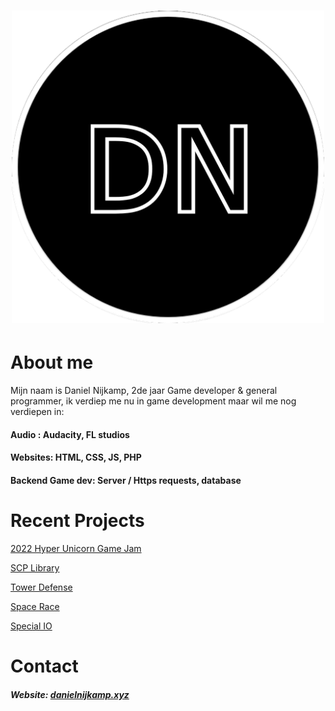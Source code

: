 <h1 align="center">
  
<img src="https://github.com/DanielNijkamp/DanielNijkamp/blob/master/test7.png" width="500" height="500">

</h1>

# About me

Mijn naam is Daniel Nijkamp, 2de jaar Game developer & general programmer, ik verdiep me nu in game development maar wil me nog verdiepen in:

#### Audio : Audacity, FL studios
#### Websites: HTML, CSS, JS, PHP
#### Backend Game dev: Server / Https requests, database


# Recent Projects
[2022 Hyper Unicorn Game Jam](https://github.com/DanielNijkamp/GJ-2022) 

[SCP Library](https://github.com/DanielNijkamp/F2M6PROG)

[Tower Defense](https://github.com/DanielNijkamp/Tower_Defense)

[Space Race](https://github.com/DanielNijkamp/ExpendingSpace)

[Special IO](https://github.com/DanielNijkamp/Special_IO)

# Contact

##### Website: [danielnijkamp.xyz](https://danielnijkamp.xyz)

